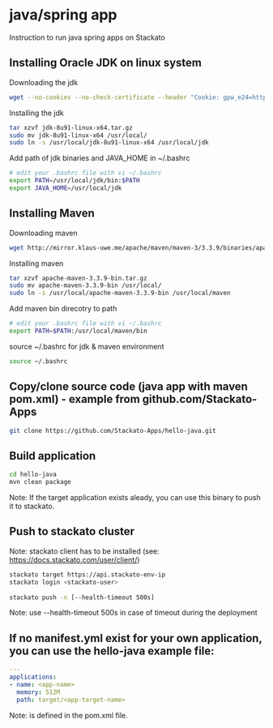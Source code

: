# java/spring app
Instruction to run java spring apps on Stackato


## Installing Oracle JDK on linux system

Downloading the jdk
```bash
wget --no-cookies --no-check-certificate --header "Cookie: gpw_e24=http%3A%2F%2Fwww.oracle.com%2F; oraclelicense=accept-securebackup-cookie" "http://download.oracle.com/otn-pub/java/jdk/8u91-b14/jdk-8u91-linux-x64.tar.gz"
```

Installing the jdk
```bash
tar xzvf jdk-8u91-linux-x64.tar.gz
sudo mv jdk-8u91-linux-x64 /usr/local/
sudo ln -s /usr/local/jdk-8u91-linux-x64 /usr/local/jdk
```

Add path of jdk binaries and JAVA_HOME in  ~/.bashrc

```bash
# edit your .bashrc file with vi ~/.bashrc
export PATH=/usr/local/jdk/bin:$PATH
export JAVA_HOME=/usr/local/jdk
```

## Installing Maven
  
Downloading maven
```bash
wget http://mirror.klaus-uwe.me/apache/maven/maven-3/3.3.9/binaries/apache-maven-3.3.9-bin.tar.gz
```


Installing maven
```bash
tar xzvf apache-maven-3.3.9-bin.tar.gz
sudo mv apache-maven-3.3.9-bin /usr/local/
sudo ln -s /usr/local/apache-maven-3.3.9-bin /usr/local/maven
```

Add maven bin direcotry to path
```bash
# edit your .bashrc file with vi ~/.bashrc
export PATH=$PATH:/usr/local/maven/bin
```

source ~/.bashrc for jdk & maven environment
```bash
source ~/.bashrc
```

## Copy/clone source code (java app with maven pom.xml) - example from github.com/Stackato-Apps
```bash
git clone https://github.com/Stackato-Apps/hello-java.git
```

## Build application
```bash
cd hello-java
mvn clean package
```
   Note: If the target application exists aleady, you can use this binary to push it to stackato.

## Push to stackato cluster

   Note: stackato client has to be installed (see: https://docs.stackato.com/user/client/)
```bash
stackato target https://api.stackato-env-ip
stackato login <stackato-user>
   
stackato push -n [--health-timeout 500s]
```
   Note: use --health-timeout 500s in case of timeout during the deployment

## If no manifest.yml exist for your own application, you can use the hello-java example file:

```yaml 
---
applications: 
- name: <app-name>
  memory: 512M
  path: target/<app-target-name> 
```

Note: <app-target-name> is defined in the pom.xml file.






  
